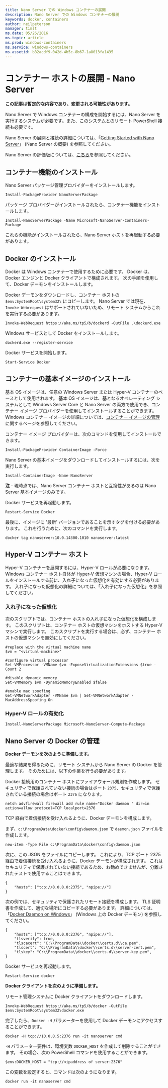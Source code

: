 ```yaml
---
title: Nano Server での Windows コンテナーの展開
description: Nano Server での Windows コンテナーの展開
keywords: docker, containers
author: neilpeterson
manager: timlt
ms.date: 05/26/2016
ms.topic: article
ms.prod: windows-containers
ms.service: windows-containers
ms.assetid: b82acdf9-042d-4b5c-8b67-1a8013fa1435
---
```


# コンテナー ホストの展開 - Nano Server

**この記事は暫定的な内容であり、変更される可能性があります。** 

Nano Server で Windows コンテナーの構成を開始するには、Nano Server を実行するシステムが必要です。また、このシステムとのリモート PowerShell 接続も必要です。

Nano Server の展開と接続の詳細については、「[Getting Started with Nano Server]( https://technet.microsoft.com/en-us/library/mt126167.aspx)」 (Nano Server の概要) を参照してください。

Nano Server の評価版については、[こちら](https://msdn.microsoft.com/en-us/virtualization/windowscontainers/nano_eula)を参照してください。

## コンテナー機能のインストール

Nano Server パッケージ管理プロバイダーをインストールします。

```none
Install-PackageProvider NanoServerPackage
```

パッケージ プロバイダーがインストールされたら、コンテナー機能をインストールします。

```none
Install-NanoServerPackage -Name Microsoft-NanoServer-Containers-Package
```

これらの機能がインストールされたら、Nano Server ホストを再起動する必要があります。

## Docker のインストール

Docker は Windows コンテナーで使用するために必要です。 Docker は、Docker エンジンと Docker クライアントで構成されます。 次の手順を使用して、Docker デーモンをインストールします。

Docker デーモンをダウンロードし、コンテナー ホストの `$env:SystemRoot\system32\` にコピーします。 Nano Server では現在、`Invoke-Webrequest` はサポートされていないため、リモート システムからこれを実行する必要があります。

```none
Invoke-WebRequest https://aka.ms/tp5/b/dockerd -OutFile .\dockerd.exe
```

Windows サービスとして Docker をインストールします。

```none
dockerd.exe --register-service
```

Docker サービスを開始します。

```none
Start-Service Docker
```

## コンテナーの基本イメージのインストール

基本 OS イメージは、任意の Windows Server または Hyper-V コンテナーのベースとして使用されます。 基本 OS イメージは、基となるオペレーティング システムとして Windows Server Core と Nano Server の両方で使用でき、コンテナー イメージ プロバイダーを使用してインストールすることができます。 Windows コンテナー イメージの詳細については、[コンテナー イメージの管理](../management/manage_images.md)に関するページを参照してください。

コンテナー イメージ プロバイダーは、次のコマンドを使用してインストールできます。

```none
Install-PackageProvider ContainerImage -Force
```

Nano Server の基本イメージをダウンロードしてインストールするには、次を実行します。

```none
Install-ContainerImage -Name NanoServer
```

**注** - 現時点では、Nano Server コンテナー ホストと互換性があるのは Nano Server 基本イメージのみです。

Docker サービスを再起動します。

```none
Restart-Service Docker
```

最後に、イメージに '最新' バージョンであることを示すタグを付ける必要があります。 これを行うために、次のコマンドを実行します。

```none
docker tag nanoserver:10.0.14300.1010 nanoserver:latest
```

## Hyper-V コンテナー ホスト

Hyper-V コンテナーを展開するには、Hyper-V ロールが必要になります。 Windows コンテナー ホスト自体が Hyper-V 仮想マシンの場合、Hyper-V ロールをインストールする前に、入れ子になった仮想化を有効にする必要があります。 入れ子になった仮想化の詳細については、「入れ子になった仮想化」を参照してください。

### 入れ子になった仮想化

次のスクリプトでは、コンテナー ホストの入れ子になった仮想化を構成します。 このスクリプトは、コンテナー ホストの仮想マシンをホストする Hyper-V マシンで実行します。 このスクリプトを実行する場合は、必ず、コンテナー ホストの仮想マシンを無効にしてください。

```none
#replace with the virtual machine name
$vm = "<virtual-machine>"

#configure virtual processor
Set-VMProcessor -VMName $vm -ExposeVirtualizationExtensions $true -Count 2

#disable dynamic memory
Set-VMMemory $vm -DynamicMemoryEnabled $false

#enable mac spoofing
Get-VMNetworkAdapter -VMName $vm | Set-VMNetworkAdapter -MacAddressSpoofing On
```

### Hyper-V ロールの有効化

```none
Install-NanoServerPackage Microsoft-NanoServer-Compute-Package
```

## Nano Server の Docker の管理

**Docker デーモンを次のように準備します。**

最適な結果を得るために、リモート システムから Nano Server の Docker を管理します。 そのためには、以下の作業を行う必要があります。

Docker 接続用のコンテナー ホストにファイアウォール規則を作成します。 セキュリティで保護されていない接続の場合はポート `2375`、セキュリティで保護されている接続の場合はポート `2376` になります。

```none
netsh advfirewall firewall add rule name="Docker daemon " dir=in action=allow protocol=TCP localport=2376
```

TCP 経由で着信接続を受け入れるように、Docker デーモンを構成します。

まず、`c:\ProgramData\docker\config\daemon.json` で `daemon.json` ファイルを作成します。

```none
new-item -Type File c:\ProgramData\docker\config\daemon.json
```

次に、この JSON をファイルにコピーします。 これにより、TCP ポート 2375 経由で着信接続を受け入れるように、Docker デーモンが構成されます。 これはセキュリティで保護されていない接続であるため、お勧めできませんが、分離されたテストで使用することはできます。

```none
{
    "hosts": ["tcp://0.0.0.0:2375", "npipe://"]
}
```

次の例では、セキュリティで保護されたリモート接続を構成します。 TLS 証明書を作成して、適切な場所にコピーする必要があります。 詳細については、「[Docker Daemon on Windows](./docker_windows.md)」 (Windows 上の Docker デーモン) を参照してください。

```none
{
    "hosts": ["tcp://0.0.0.0:2376", "npipe://"],
    "tlsverify": true,
    "tlscacert": "C:\\ProgramData\\docker\\certs.d\\ca.pem",
    "tlscert": "C:\\ProgramData\\docker\\certs.d\\server-cert.pem",
    "tlskey": "C:\\ProgramData\\docker\\certs.d\\server-key.pem",
}
```

Docker サービスを再起動します。

```none
Restart-Service docker
```

**Docker クライアントを次のように準備します。**

リモート管理システムに Docker クライアントをダウンロードします。

```none
Invoke-WebRequest https://aka.ms/tp5/b/docker -OutFile $env:SystemRoot\system32\docker.exe
```

完了したら、`Docker -H` パラメーターを使用して Docker デーモンにアクセスすることができます。

```none
docker -H tcp://10.0.0.5:2376 run -it nanoserver cmd
```

`-H` パラメーター要件は、環境変数 `DOCKER_HOST` を作成して削除することができます。 その場合、次の PowerShell コマンドを使用することができます。

```none
$env:DOCKER_HOST = "tcp://<ipaddress of server:2376"
```

この変数を設定すると、コマンドは次のようになります。

```none
docker run -it nanoserver cmd
```

<!--HONumber=May16_HO5-->


